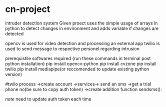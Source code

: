 # cn-project
intruder detection system
Given proect uses the simple usage of arrays in python to detect changes in environment and adds variable if changes are detected

opencv is used for video detection and processing
an external app twilio is used to send message to respective personel regarding intrusion

prerequistile softwares required
{run these commands in terminal post python installation}
pip install opencv-python
pip install cvzone
pip install twilio
pip install mediapipe(or reccomended to update existing python version)


#twilo process
->create account
->services-> send an sms
->get a trial phone no(be sure to copy auth token)
->create addition function sendsms():

*note* need to update auth token each time
